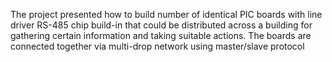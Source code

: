 The project presented how to build number of identical PIC boards with line driver RS-485 chip build-in that could be distributed across a building for gathering certain information and taking suitable actions. The boards are connected together via multi-drop network using master/slave protocol

